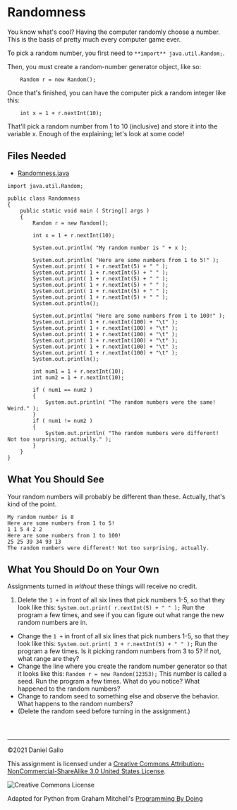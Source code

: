 # Randomness


You know what's cool? Having the computer randomly choose a number.
This is the basis of pretty much every computer game ever.


To pick a random number, you first need to `**import** java.util.Random;`.


Then, you must create a random-number generator object, like so:



```
	Random r = new Random();

```

Once that's finished, you can have the computer pick a random integer like this:



```
	int x = 1 + r.nextInt(10);

```

That'll pick a random number from 1 to 10 (inclusive) and store it into the variable x.
Enough of the explaining; let's look at some code!


## Files Needed


* [Randomness.java](examples/Randomness.java)



```
import java.util.Random;

public class Randomness
{
	public static void main ( String[] args )
	{
		Random r = new Random();

		int x = 1 + r.nextInt(10);

		System.out.println( "My random number is " + x );

		System.out.println( "Here are some numbers from 1 to 5!" );
		System.out.print( 1 + r.nextInt(5) + " " );
		System.out.print( 1 + r.nextInt(5) + " " );
		System.out.print( 1 + r.nextInt(5) + " " );
		System.out.print( 1 + r.nextInt(5) + " " );
		System.out.print( 1 + r.nextInt(5) + " " );
		System.out.print( 1 + r.nextInt(5) + " " );
		System.out.println();

		System.out.println( "Here are some numbers from 1 to 100!" );
		System.out.print( 1 + r.nextInt(100) + "\t" );
		System.out.print( 1 + r.nextInt(100) + "\t" );
		System.out.print( 1 + r.nextInt(100) + "\t" );
		System.out.print( 1 + r.nextInt(100) + "\t" );
		System.out.print( 1 + r.nextInt(100) + "\t" );
		System.out.print( 1 + r.nextInt(100) + "\t" );
		System.out.println();

		int num1 = 1 + r.nextInt(10);
		int num2 = 1 + r.nextInt(10);

		if ( num1 == num2 )
		{
			System.out.println( "The random numbers were the same! Weird." );
		}
		if ( num1 != num2 )
		{
			System.out.println( "The random numbers were different! Not too surprising, actually." );
		}
	}
}

```

What You Should See
-------------------


Your random numbers will probably be different than these. Actually, that's kind of the point.



```
My random number is 8
Here are some numbers from 1 to 5!
1 1 5 4 2 2
Here are some numbers from 1 to 100!
25 25 39 34 93 13
The random numbers were different! Not too surprising, actually.

```

What You Should Do on Your Own
------------------------------


Assignments turned in *without* these things will receive
no credit.


1. Delete the `1 +` in front of all six lines that pick numbers 1-5, so that they look like this:
 `System.out.print( r.nextInt(5) + " " );` Run the program a few times, and see if you can figure out
 what range the new random numbers are in.
 - Change the `1 +` in front of all six lines that pick numbers 1-5, so that they look like this:
 `System.out.print( 3 + r.nextInt(5) + " " );` Run the program a few times. Is it picking random
 numbers from 3 to 5? If not, what range are they?
 - Change the line where you create the random number generator so that it looks like this:
 `Random r = new Random(12353);` This number is called a seed. Run the program a few times.
 What do you notice? What happened to the random numbers?
 - Change to random seed to something else and observe the behavior. What happens to the random numbers?
 - (Delete the random seed before turning in the assignment.)







```



```



---


©2021 Daniel Gallo


This assignment is licensed under a
[Creative Commons Attribution-NonCommercial-ShareAlike 3.0 United States License](https://creativecommons.org/licenses/by-nc-sa/3.0/us/deed.en_US).  

![Creative Commons License](images/by-nc-sa.png)





Adapted for Python from Graham Mitchell's [Programming By Doing](https://programmingbydoing.com/)